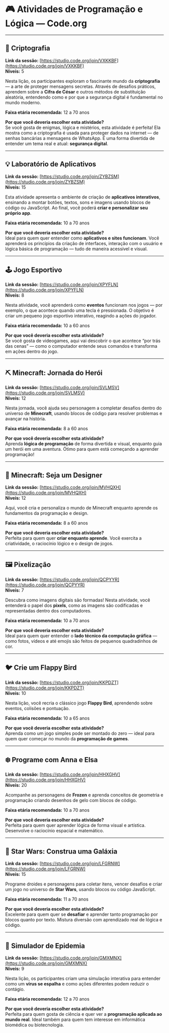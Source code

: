 # 🎮 Atividades de Programação e Lógica — Code.org

---

## 🧩 Criptografia  
**Link da sessão:** [https://studio.code.org/join/VXKKBF](https://studio.code.org/join/VXKKBF)  
**Níveis:** 5  

Nesta lição, os participantes exploram o fascinante mundo da **criptografia** — a arte de proteger mensagens secretas. Através de desafios práticos, aprendem sobre a **Cifra de César** e outros métodos de substituição aleatória, entendendo como e por que a segurança digital é fundamental no mundo moderno.  

**Faixa etária recomendada:** 12 a 70 anos  

**Por que você deveria escolher esta atividade?**  
Se você gosta de enigmas, lógica e mistérios, esta atividade é perfeita! Ela mostra como a criptografia é usada para proteger dados na internet — de senhas bancárias a mensagens de WhatsApp. É uma forma divertida de entender um tema real e atual: **segurança digital**.  

---

## 💡 Laboratório de Aplicativos  
**Link da sessão:** [https://studio.code.org/join/ZYBZSM](https://studio.code.org/join/ZYBZSM)  
**Níveis:** 15  

Esta atividade apresenta o ambiente de criação de **aplicativos interativos**, ensinando a montar botões, textos, sons e imagens usando blocos de código ou JavaScript. Ao final, você poderá **criar e personalizar seu próprio app**.  

**Faixa etária recomendada:** 10 a 70 anos  

**Por que você deveria escolher esta atividade?**  
Ideal para quem quer entender como **aplicativos e sites funcionam**. Você aprenderá os princípios da criação de interfaces, interação com o usuário e lógica básica de programação — tudo de maneira acessível e visual.  

---

## 🕹️ Jogo Esportivo  
**Link da sessão:** [https://studio.code.org/join/XPYFLN](https://studio.code.org/join/XPYFLN)  
**Níveis:** 8  

Nesta atividade, você aprenderá como **eventos** funcionam nos jogos — por exemplo, o que acontece quando uma tecla é pressionada. O objetivo é criar um pequeno jogo esportivo interativo, reagindo a ações do jogador.  

**Faixa etária recomendada:** 10 a 60 anos  

**Por que você deveria escolher esta atividade?**  
Se você gosta de videogames, aqui vai descobrir o que acontece “por trás das cenas” — como o computador entende seus comandos e transforma em ações dentro do jogo.  

---

## ⛏️ Minecraft: Jornada do Herói  
**Link da sessão:** [https://studio.code.org/join/SVLMSV](https://studio.code.org/join/SVLMSV)  
**Níveis:** 12  

Nesta jornada, você ajuda seu personagem a completar desafios dentro do universo de **Minecraft**, usando blocos de código para resolver problemas e avançar na história.  

**Faixa etária recomendada:** 8 a 60 anos  

**Por que você deveria escolher esta atividade?**  
Aprenda **lógica de programação** de forma divertida e visual, enquanto guia um herói em uma aventura. Ótimo para quem está começando a aprender programação!  

---

## 🎨 Minecraft: Seja um Designer  
**Link da sessão:** [https://studio.code.org/join/MVHQXH](https://studio.code.org/join/MVHQXH)  
**Níveis:** 12  

Aqui, você cria e personaliza o mundo de Minecraft enquanto aprende os fundamentos da programação e design.  

**Faixa etária recomendada:** 8 a 60 anos  

**Por que você deveria escolher esta atividade?**  
Perfeita para quem quer **criar enquanto aprende**. Você exercita a criatividade, o raciocínio lógico e o design de jogos.  

---

## 🖼️ Pixelização  
**Link da sessão:** [https://studio.code.org/join/QCPYYR](https://studio.code.org/join/QCPYYR)  
**Níveis:** 7  

Descubra como imagens digitais são formadas! Nesta atividade, você entenderá o papel dos **pixels**, como as imagens são codificadas e representadas dentro dos computadores.  

**Faixa etária recomendada:** 10 a 70 anos  

**Por que você deveria escolher esta atividade?**  
Ideal para quem quer entender o **lado técnico da computação gráfica** — como fotos, vídeos e até emojis são feitos de pequenos quadradinhos de cor.  

---

## 🐦 Crie um Flappy Bird  
**Link da sessão:** [https://studio.code.org/join/KKPDZT](https://studio.code.org/join/KKPDZT)  
**Níveis:** 10  

Nesta lição, você recria o clássico jogo **Flappy Bird**, aprendendo sobre eventos, colisões e pontuação.  

**Faixa etária recomendada:** 10 a 65 anos  

**Por que você deveria escolher esta atividade?**  
Aprenda como um jogo simples pode ser montado do zero — ideal para quem quer começar no mundo da **programação de games**.  

---

## ❄️ Programe com Anna e Elsa  
**Link da sessão:** [https://studio.code.org/join/HHXGHV](https://studio.code.org/join/HHXGHV)  
**Níveis:** 20  

Acompanhe as personagens de **Frozen** e aprenda conceitos de geometria e programação criando desenhos de gelo com blocos de código.  

**Faixa etária recomendada:** 10 a 70 anos  

**Por que você deveria escolher esta atividade?**  
Perfeita para quem quer aprender lógica de forma visual e artística. Desenvolve o raciocínio espacial e matemático.  

---

## 🌌 Star Wars: Construa uma Galáxia  
**Link da sessão:** [https://studio.code.org/join/LFGRNW](https://studio.code.org/join/LFGRNW)  
**Níveis:** 15  

Programe droides e personagens para coletar itens, vencer desafios e criar um jogo no universo de **Star Wars**, usando blocos ou código JavaScript.  

**Faixa etária recomendada:** 11 a 70 anos  

**Por que você deveria escolher esta atividade?**  
Excelente para quem quer se **desafiar** e aprender tanto programação por blocos quanto por texto. Mistura diversão com aprendizado real de lógica e código.  

---

## 🧬 Simulador de Epidemia  
**Link da sessão:** [https://studio.code.org/join/GMXMNX](https://studio.code.org/join/GMXMNX)  
**Níveis:** 9  

Nesta lição, os participantes criam uma simulação interativa para entender como um **vírus se espalha** e como ações diferentes podem reduzir o contágio.  

**Faixa etária recomendada:** 12 a 70 anos  

**Por que você deveria escolher esta atividade?**  
Perfeita para quem gosta de ciência e quer ver a **programação aplicada ao mundo real**. Ideal também para quem tem interesse em informática biomédica ou biotecnologia.  

